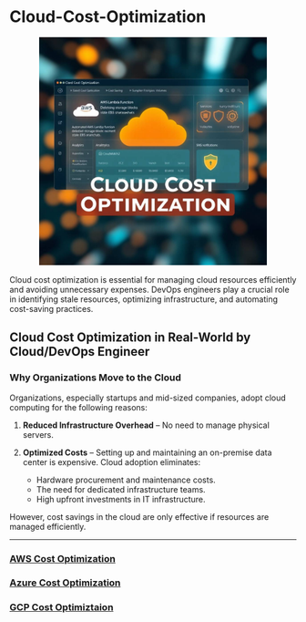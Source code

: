 # Cloud-Cost-Optimization

<p align="center">
  <img src="./AWS_Cost_Optimization/Assets/Cloud-cost-optimization.jpeg" alt="Cloud Cost Optimization" width="400">
</p>

Cloud cost optimization is essential for managing cloud resources efficiently and avoiding unnecessary expenses. DevOps engineers play a crucial role in identifying stale resources, optimizing infrastructure, and automating cost-saving practices.

## Cloud Cost Optimization in Real-World by Cloud/DevOps Engineer

### Why Organizations Move to the Cloud

Organizations, especially startups and mid-sized companies, adopt cloud computing for the following reasons:

1. **Reduced Infrastructure Overhead** – No need to manage physical servers.

2. **Optimized Costs** – Setting up and maintaining an on-premise data center is expensive. Cloud adoption eliminates:
   - Hardware procurement and maintenance costs.
   - The need for dedicated infrastructure teams.
   - High upfront investments in IT infrastructure.

However, cost savings in the cloud are only effective if resources are managed efficiently.

---

### [AWS Cost Optimization](./AWS_Cost_Optimization/README.md)

### [Azure Cost Optimization](./Azure_Cost_Optimization/README.md)

### [GCP Cost Optimiztaion](./GCP_Cost_Optimization/README.md)
